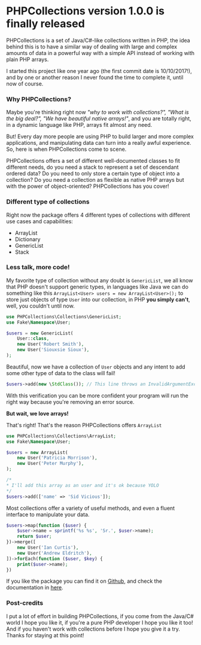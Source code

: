 # PHPCollections version 1.0.0 is finally released

PHPCollections is a set of Java/C#-like collections written in PHP, the idea behind this is to have a similar way of dealing with large and complex amounts of data in a powerful way with a simple API instead of working with plain PHP arrays.

I started this project like one year ago (the first commit date is 10/10/2017!), and by one or another reason I never found the time to complete it, until now of course.

### Why PHPCollections?

Maybe you're thinking right now _"why to work with collections?", "What is the big deal?", "We have beautiful native arrays!"_, and you are totally right, in a dynamic language like PHP, arrays fit almost any need.

But! Every day more people are using PHP to build larger and more complex applications, and manipulating data can turn into a really awful experience. So, here is when PHPCollections come to scene.

PHPCollections offers a set of different well-documented classes to fit different needs, do you need a stack to represent a set of descendant ordered data? Do you need to only store a certain type of object into a collection? Do you need a collection as flexible as native PHP arrays but with the power of object-oriented? PHPCollections has you cover!

### Different type of collections

Right now the package offers 4 different types of collections with different use cases and capabilities:

- ArrayList
- Dictionary
- GenericList
- Stack

### Less talk, more code!

My favorite type of collection without any doubt is `GenericList`, we all know that PHP doesn't support generic types, in languages like Java we can do something like this `ArrayList<User> users = new ArrayList<User>();` to store just objects of type `User` into our collection, in PHP **you simply can't**, well, you couldn't until now.

```php
use PHPCollections\Collections\GenericList;
use Fake\Namespace\User;

$users = new GenericList(
    User::class,
    new User('Robert Smith'),
    new User('Siouxsie Sioux'),
);
```

Beautiful, now we have a collection of `User` objects and any intent to add some other type of data to the class will fail!

```php
$users->add(new \StdClass()); // This line throws an InvalidArgumentException!
```

With this verification you can be more confident your program will run the right way because you're removing an error source.

**But wait, we love arrays!**

That's right! That's the reason PHPCollections offers `ArrayList`

```php
use PHPCollections\Collections\ArrayList;
use Fake\Namespace\User;

$users = new ArrayList(
    new User('Patricia Morrison'),
    new User('Peter Murphy'),
);

/*
* I'll add this array as an user and it's ok because YOLO
*/
$users->add(['name' => 'Sid Vicious']); 
```

Most collections offer a variety of useful methods, and even a fluent interface to manipulate your data.

```php
$users->map(function ($user) {
    $user->name = sprintf('%s %s', 'Sr.', $user->name);
    return $user;
})->merge([
    new User('Ian Curtis'),
    new User('Andrew Eldritch'),
])->forEach(function ($user, $key) {
    print($user->name);
})
```

If you like the package you can find it on [Github](https://github.com/maxalmonte14/phpcollections), and check the documentation in [here](https://github.com/maxalmonte14/phpcollections/tree/master/docs).

### Post-credits

I put a lot of effort in building PHPCollections, if you come from the Java/C# world I hope you like it, if you're a pure PHP developer I hope you like it too! And if you haven't work with collections before I hope you give it a try. Thanks for staying at this point!